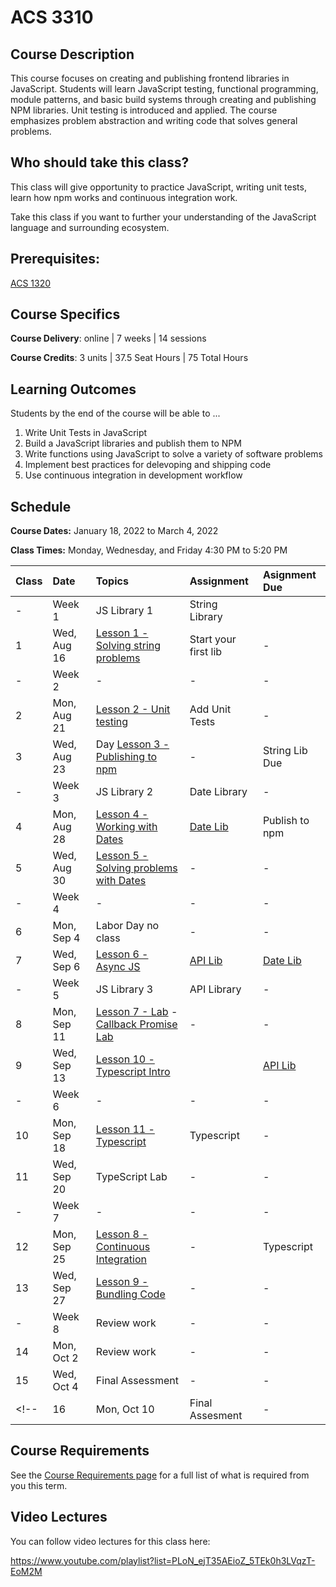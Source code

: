 # ACS 3310

<!-- | Course Section | Instructor | Slack Channel | Course Website | Instructor 1-on-1 |
| :---: | :---: | :---: | :---: | :---: |
| A | **@mitchell** | `#few-2-1-js-libs` | [make.sc/few2.1](https://make.sc/few2.1) | [Virtual Office](https://make.sc/mitchell-zoom) | -->

## Course Description

This course focuses on creating and publishing frontend libraries in JavaScript. Students will learn JavaScript testing, functional programming, module patterns, and basic build systems through creating and publishing NPM libraries. Unit testing is introduced and applied. The course emphasizes problem abstraction and writing code that solves general problems.

## Who should take this class?

This class will give opportunity to practice JavaScript, writing unit tests, learn how npm works and continuous integration work.

Take this class if you want to further your understanding of the JavaScript language and surrounding ecosystem.

## Prerequisites:  

[ACS 1320](https://github.com/Tech-at-DU/ACS-1320-JavaScript-Foundations)

## Course Specifics

**Course Delivery**: online | 7 weeks | 14 sessions

**Course Credits**: 3 units | 37.5 Seat Hours | 75 Total Hours

## Learning Outcomes

Students by the end of the course will be able to ...

1. Write Unit Tests in JavaScript
1. Build a JavaScript libraries and publish them to NPM
1. Write functions using JavaScript to solve a variety of software problems
1. Implement best practices for delevoping and shipping code
1. Use continuous integration in development workflow

## Schedule

**Course Dates:** January 18, 2022 to March 4, 2022

**Class Times:** Monday, Wednesday, and Friday 4:30 PM to 5:20 PM

| Class | Date | Topics | Assignment | Asignment Due |
|:------|:-----|:-------|:-----------|:--------------|
|  -    | Week 1 | JS Library 1 | String Library |  |
|  1    | Wed, Aug 16 | [Lesson 1 - Solving string problems] | Start your first lib | - |
|  -    | Week 2 | - | - | - |
|  2    | Mon, Aug 21 | [Lesson 2 - Unit testing] | Add Unit Tests | - |
|  3    | Wed, Aug 23 | Day [Lesson 3 - Publishing to npm] | - | String Lib Due |
|  -    | Week 3 | JS Library 2 | Date Library | - |
|  4    | Mon, Aug 28 | [Lesson 4 - Working with Dates] | [Date Lib] | Publish to npm |
|  5    | Wed, Aug 30 | [Lesson 5 - Solving problems with Dates] | - | - |
|  -    | Week 4 | - | - | - |
|  6    | Mon, Sep 4 | Labor Day no class | - | - |
|  7    | Wed, Sep 6 | [Lesson 6 - Async JS] | [API Lib] | [Date Lib] |
|  -    | Week 5 | JS Library 3 | API Library | - |
|  8    | Mon, Sep 11 | [Lesson 7 - Lab] - [Callback Promise Lab] | - | - |
|  9    | Wed, Sep 13 | [Lesson 10 - Typescript Intro] |  | [API Lib] |
|  -    | Week 6 | - | - | - |
| 10    | Mon, Sep 18 | [Lesson 11 - Typescript] | Typescript | - |
| 11    | Wed, Sep 20 | TypeScript Lab | - | - |
|  -    | Week 7 | - | - | - |
| 12    | Mon, Sep 25 | [Lesson 8 - Continuous Integration] | - | Typescript |
| 13    | Wed, Sep 27 | [Lesson 9 - Bundling Code] | - | - |
|  -    | Week 8 | Review work | - | - |
| 14    | Mon, Oct 2 | Review work | - | - |
| 15    | Wed, Oct 4 | Final Assessment | - | - |
<!-- | 16    | Mon, Oct 10 | Final Assesment | - | - | -->

<!--  -->
[Lesson 1 - Solving string problems]: ./lessons/lesson-01.md
[Lesson 2 - Unit testing]: ./lessons/lesson-02-unit-testing.md
[Lesson 3 - Publishing to npm]: ./lessons/lesson-03-publishing.md
[Lesson 4 - Working with Dates]: ./lessons/lesson-04-dates.md
[Lesson 5 - Solving problems with Dates]: ./lessons/lesson-05.md
[Lesson 6 - Async JS]: ./lessons/lesson-06.md
[Lesson 7 - Lab]: ./lessons/lesson-07.md
[Lesson 8 - Continuous Integration]: ./lessons/lesson-08-continuous-integration.md
[Lesson 9 - Bundling Code]: ./lessons/lesson-09-bundling.md
[Lesson 10 - Typescript Intro]: ./lessons/lesson-10-typescript.md
[Lesson 11 - Typescript]: ./lessons/lesson-11.md
[Lesson 12]: ./lessons/lesson-12.md
[Lesson 13]: ./lessons/lesson-13.md

[GradeScope]: https://www.gradescope.com/courses/219049

[String Lib]: ./assignments/assignment-01.md
[Publish to npm]: ./assignments/assignment-02.md
[Add Unit Tests]: ./assignments/assignment-03.md
[Date Lib]: assignments/assignment-07-date-lib.md
[API Lib]: ./assignments/assignment-09-api-lib.md
[Continuous Integration]: ./assignments/assignment-04.md
[Bundling code for distribution]: ./assignments/assignment-06.md
[Final Project]: assignments/assignment-09.md

[Callback Promise Lab]: https://github.com/Tech-at-DU/callbacks-and-promise

## Course Requirements 

See the [Course Requirements page](course-requirements.md) for a full list of what is required from you this term. 

## Video Lectures

You can follow video lectures for this class here: 

https://www.youtube.com/playlist?list=PLoN_ejT35AEioZ_5TEk0h3LVqzT-EoM2M

